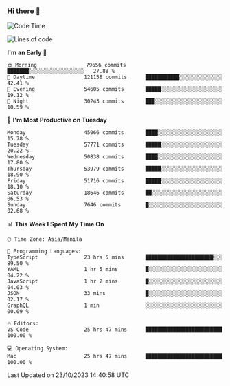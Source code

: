 ### Hi there 👋

<!--START_SECTION:waka-->
![Code Time](http://img.shields.io/badge/Code%20Time-4%2C450%20hrs%2054%20mins-blue)

![Lines of code](https://img.shields.io/badge/From%20Hello%20World%20I%27ve%20Written-108.5%20million%20lines%20of%20code-blue)

**I'm an Early 🐤** 

```text
🌞 Morning                79656 commits       ███████░░░░░░░░░░░░░░░░░░   27.88 % 
🌆 Daytime                121158 commits      ███████████░░░░░░░░░░░░░░   42.41 % 
🌃 Evening                54605 commits       █████░░░░░░░░░░░░░░░░░░░░   19.12 % 
🌙 Night                  30243 commits       ███░░░░░░░░░░░░░░░░░░░░░░   10.59 % 
```
📅 **I'm Most Productive on Tuesday** 

```text
Monday                   45066 commits       ████░░░░░░░░░░░░░░░░░░░░░   15.78 % 
Tuesday                  57771 commits       █████░░░░░░░░░░░░░░░░░░░░   20.22 % 
Wednesday                50838 commits       ████░░░░░░░░░░░░░░░░░░░░░   17.80 % 
Thursday                 53979 commits       █████░░░░░░░░░░░░░░░░░░░░   18.90 % 
Friday                   51716 commits       █████░░░░░░░░░░░░░░░░░░░░   18.10 % 
Saturday                 18646 commits       ██░░░░░░░░░░░░░░░░░░░░░░░   06.53 % 
Sunday                   7646 commits        █░░░░░░░░░░░░░░░░░░░░░░░░   02.68 % 
```


📊 **This Week I Spent My Time On** 

```text
🕑︎ Time Zone: Asia/Manila

💬 Programming Languages: 
TypeScript               23 hrs 5 mins       ██████████████████████░░░   89.50 % 
YAML                     1 hr 5 mins         █░░░░░░░░░░░░░░░░░░░░░░░░   04.22 % 
JavaScript               1 hr 2 mins         █░░░░░░░░░░░░░░░░░░░░░░░░   04.03 % 
JSON                     33 mins             █░░░░░░░░░░░░░░░░░░░░░░░░   02.17 % 
GraphQL                  1 min               ░░░░░░░░░░░░░░░░░░░░░░░░░   00.09 % 

🔥 Editors: 
VS Code                  25 hrs 47 mins      █████████████████████████   100.00 % 

💻 Operating System: 
Mac                      25 hrs 47 mins      █████████████████████████   100.00 % 
```


 Last Updated on 23/10/2023 14:40:58 UTC
<!--END_SECTION:waka-->


<!--
**rad182/rad182** is a ✨ _special_ ✨ repository because its `README.md` (this file) appears on your GitHub profile.

Here are some ideas to get you started:

- 🔭 I’m currently working on ...
- 🌱 I’m currently learning ...
- 👯 I’m looking to collaborate on ...
- 🤔 I’m looking for help with ...
- 💬 Ask me about ...
- 📫 How to reach me: ...
- 😄 Pronouns: ...
- ⚡ Fun fact: ...
-->
